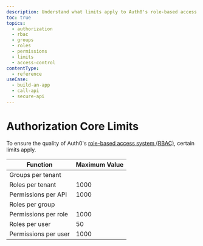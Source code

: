 ```yaml
---
description: Understand what limits apply to Auth0's role-based access system (RBAC).
toc: true
topics:
  - authorization
  - rbac
  - groups
  - roles
  - permissions
  - limits
  - access-control
contentType: 
  - reference
useCase:
  - build-an-app
  - call-api
  - secure-api
---
```

# Authorization Core Limits

To ensure the quality of Auth0's [role-based access system (RBAC)](/authorization/concepts/rbac), certain limits apply.

| Function | Maximum Value |
|----------|---------------|
| Groups per tenant | |
| Roles per tenant | 1000 |
| Permissions per API | 1000 |
| Roles per group | |
| Permissions per role | 1000 |
| Roles per user | 50 |
| Permissions per user | 1000 |